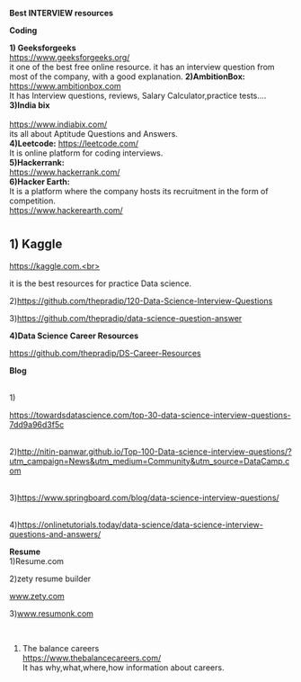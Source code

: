 <b> Best INTERVIEW resources</b>

<b>Coding</b>

<b> 1) Geeksforgeeks</b>
<br> https://www.geeksforgeeks.org/ <br>
it one of the best free online resource. it has an interview question from most of the company, with a good explanation.
<b> 2)AmbitionBox:</b> <br>
https://www.ambitionbox.com<br>
It has Interview questions, reviews, Salary Calculator,practice tests....<br>
<b> 3)India bix </b><br>
<br>https://www.indiabix.com/<br>
its all about Aptitude Questions and Answers.<br>
<b>4)Leetcode:</b>
https://leetcode.com/<br>
It is online platform for coding interviews.<br>
<b>5)Hackerrank:</b><br>
https://www.hackerrank.com/<br>
<b>6)Hacker Earth:</b><br>
It is a platform where the company hosts its recruitment in the form of competition.<br>
https://www.hackerearth.com/<br>

# <Data Science>

## 1) Kaggle<br>

https://kaggle.com.<br>

it is the best resources for practice Data science.<br>

2)https://github.com/thepradip/120-Data-Science-Interview-Questions<br>

3)https://github.com/thepradip/data-science-question-answer<br>

<b>4)Data Science Career Resources</b><br>

https://github.com/thepradip/DS-Career-Resources

<b>Blog</b>

<br>1)

https://towardsdatascience.com/top-30-data-science-interview-questions-7dd9a96d3f5c

<br>2)http://nitin-panwar.github.io/Top-100-Data-science-interview-questions/?utm_campaign=News&utm_medium=Community&utm_source=DataCamp.com

<br>3)https://www.springboard.com/blog/data-science-interview-questions/

<br>4)https://onlinetutorials.today/data-science/data-science-interview-questions-and-answers/

<b>Resume</b>
<br>
1)Resume.com<br>

2)zety resume builder<br>

www.zety.com<br>

3)www.resumonk.com<br>

<b><Careers></b><br>
1) The balance careers<br>
https://www.thebalancecareers.com/<br>
It has why,what,where,how information about careers.
